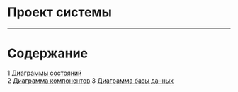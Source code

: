 # Проект системы
---

# Содержание
1 [Диаграммы состояний](State/README.md)  
2 [Диаграмма компонентов](Components/README.md)
3 [Диаграмма базы данных](Database/README.md)

